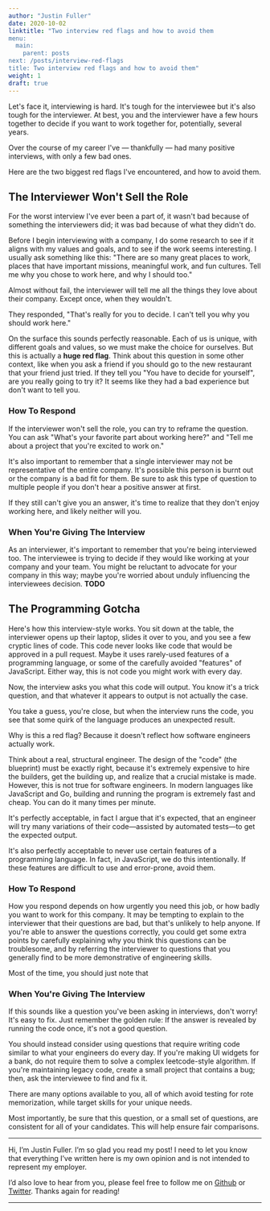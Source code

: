 ```yaml
---
author: "Justin Fuller"
date: 2020-10-02
linktitle: "Two interview red flags and how to avoid them
menu:
  main:
    parent: posts
next: /posts/interview-red-flags
title: Two interview red flags and how to avoid them"
weight: 1
draft: true
---
```


Let's face it, interviewing is hard. It's tough for the interviewee but it's also tough for the interviewer. At best, you and the interviewer have a few hours together to decide if you want to work together for, potentially, several years.

Over the course of my career I've — thankfully — had many positive interviews, with only a few bad ones.

Here are the two biggest red flags I've encountered, and how to avoid them.

<!--more-->

## The Interviewer Won't Sell the Role

For the worst interview I've ever been a part of, it wasn't bad because of something the interviewers did; it was bad because of what they didn't do.

Before I begin interviewing with a company, I do some research to see if it aligns with my values and goals, and to see if the work seems interesting. I usually ask something like this: "There are so many great places to work, places that have important missions, meaningful work, and fun cultures. Tell me why you chose to work here, and why I should too."

Almost without fail, the interviewer will tell me all the things they love about their company. Except once, when they wouldn't.

They responded, "That's really for you to decide. I can't tell you why you should work here."

On the surface this sounds perfectly reasonable. Each of us is unique, with different goals and values, so we must make the choice for ourselves. But this is actually a __huge red flag__. Think about this question in some other context, like when you ask a friend if you should go to the new restaurant that your friend just tried. If they tell you "You have to decide for yourself", are you really going to try it? It seems like they had a bad experience but don't want to tell you.

### How To Respond

If the interviewer won't sell the role, you can try to reframe the question. You can ask "What's your favorite part about working here?" and "Tell me about a project that you're excited to work on."

It's also important to remember that a single interviewer may not be representative of the entire company. It's possible this person is burnt out or the company is a bad fit for them. Be sure to ask this type of question to multiple people if you don't hear a positive answer at first.

If they still can't give you an answer, it's time to realize that they don't enjoy working here, and likely neither will you.

### When You're Giving The Interview

As an interviewer, it's important to remember that you're being interviewed too. The interviewee is trying to decide if they would like working at your company and your team. You might be reluctant to advocate for your company in this way; maybe you're worried about unduly influencing the interviewees decision. __TODO__

## The Programming Gotcha

Here's how this interview-style works. You sit down at the table, the interviewer opens up their laptop, slides it over to you, and you see a few cryptic lines of code. This code never looks like code that would be approved in a pull request. Maybe it uses rarely-used features of a programming language, or some of the carefully avoided "features" of JavaScript. Either way, this is not code you might work with every day.

Now, the interview asks you what this code will output. You know it's a trick question, and that whatever it appears to output is not actually the case.

You take a guess, you're close, but when the interview runs the code, you see that some quirk of the language produces an unexpected result.

Why is this a red flag? Because it doesn't reflect how software engineers actually work. 

Think about a real, structural engineer. The design of the "code" (the blueprint) must be exactly right, because it's extremely expensive to hire the builders, get the building up, and realize that a crucial mistake is made. However, this is not true for software engineers. In modern languages like JavaScript and Go, building and running the program is extremely fast and cheap. You can do it many times per minute. 

It's perfectly acceptable, in fact I argue that it's expected, that an engineer will try many variations of their code—assisted by automated tests—to get the expected output.

It's also perfectly acceptable to never use certain features of a programming language. In fact, in JavaScript, we do this intentionally. If these features are difficult to use and error-prone, avoid them.

### How To Respond

How you respond depends on how urgently you need this job, or how badly you want to work for this company. It may be tempting to explain to the interviewer that their questions are bad, but that's unlikely to help anyone. If you're able to answer the questions correctly, you could get some extra points by carefully explaining why you think this questions can be troublesome, and by referring the interviewer to questions that you generally find to be more demonstrative of engineering skills.

Most of the time, you should just note that 

### When You're Giving The Interview

If this sounds like a question you've been asking in interviews, don't worry! It's easy to fix. Just remember the golden rule: If the answer is revealed by running the code once, it's not a good question.

You should instead consider using questions that require writing code similar to what your engineers do every day. If you're making UI widgets for a bank, do not require them to solve a complex leetcode-style algorithm. If you're maintaining legacy code, create a small project that contains a bug; then, ask the interviewee to find and fix it.

There are many options available to you, all of which avoid testing for rote memorization, while target skills for your unique needs.

Most importantly, be sure that this question, or a small set of questions, are consistent for all of your candidates. This will help ensure fair comparisons.

---

Hi, I’m Justin Fuller. I’m so glad you read my post! I need to let you know that everything I’ve written here is my own opinion and is not intended to represent my employer.

I’d also love to hear from you, please feel free to follow me on [Github](https://github.com/justindfuller) 
or [Twitter](https://twitter.com/justin_d_fuller). Thanks again for reading!

---

